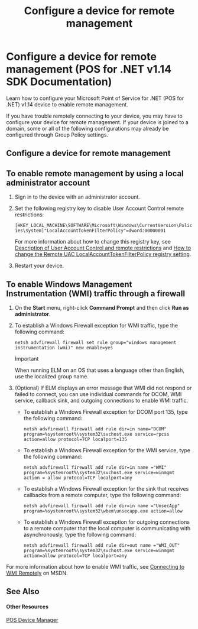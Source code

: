 ﻿---
title: Configure a device for remote management
description: Configure a device for remote management (POS for .NET v1.14 SDK Documentation)
ms.date: 03/03/2014
ms.topic: how-to
ms.custom: pos-restored-from-archive
---

# Configure a device for remote management (POS for .NET v1.14 SDK Documentation)

Learn how to configure your Microsoft Point of Service for .NET (POS for .NET) v1.14 device to enable remote management.

If you have trouble remotely connecting to your device, you may have to configure your device for remote management. If your device is joined to a domain, some or all of the following configurations may already be configured through Group Policy settings.

## Configure a device for remote management

## To enable remote management by using a local administrator account

1. Sign in to the device with an administrator account.

2. Set the following registry key to disable User Account Control remote restrictions:

    `[HKEY_LOCAL_MACHINE\SOFTWARE\Microsoft\Windows\CurrentVersion\Policies\system]"LocalAccountTokenFilterPolicy"=dword:00000001`

    For more information about how to change this registry key, see [Description of User Account Control and remote restrictions](https://go.microsoft.com/fwlink/p/?linkid=259744) and [How to change the Remote UAC LocalAccountTokenFilterPolicy registry setting](https://go.microsoft.com/fwlink/p/?linkid=259760).

3. Restart your device.

## To enable Windows Management Instrumentation (WMI) traffic through a firewall

1. On the **Start** menu, right-click **Command Prompt** and then click **Run as administrator**.

2. To establish a Windows Firewall exception for WMI traffic, type the following command:

    `netsh advfirewall firewall set rule group="windows management instrumentation (wmi)" new enable=yes`

    > [!IMPORTANT]
    > When running ELM on an OS that uses a language other than English, use the localized group name.

3. (Optional) If ELM displays an error message that WMI did not respond or failed to connect, you can use individual commands for DCOM, WMI service, callback sink, and outgoing connections to enable WMI traffic.

      - To establish a Windows Firewall exception for DCOM port 135, type the following command:

          `netsh advfirewall firewall add rule dir=in name="DCOM" program=%systemroot%\system32\svchost.exe service=rpcss action=allow protocol=TCP localport=135`

      - To establish a Windows Firewall exception for the WMI service, type the following command:

          `netsh advfirewall firewall add rule dir=in name ="WMI" program=%systemroot%\system32\svchost.exe service=winmgmt action = allow protocol=TCP localport=any`

      - To establish a Windows Firewall exception for the sink that receives callbacks from a remote computer, type the following command:

          `netsh advfirewall firewall add rule dir=in name ="UnsecApp" program=%systemroot%\system32\wbem\unsecapp.exe action=allow`

      - To establish a Windows Firewall exception for outgoing connections to a remote computer that the local computer is communicating with asynchronously, type the following command:

          `netsh advfirewall firewall add rule dir=out name ="WMI_OUT" program=%systemroot%\system32\svchost.exe service=winmgmt action=allow protocol=TCP localport=any`

For more information about how to enable WMI traffic, see [Connecting to WMI Remotely](https://go.microsoft.com/fwlink/p/?linkid=248462) on MSDN.

## See Also

#### Other Resources

[POS Device Manager](pos-device-manager.md)

